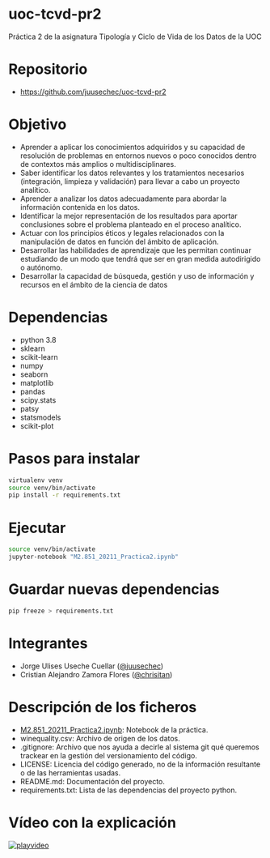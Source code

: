 # uoc-tcvd-pr2
Práctica 2 de la asignatura Tipología y Ciclo de Vida de los Datos de la UOC

# Repositorio
- https://github.com/juusechec/uoc-tcvd-pr2

# Objetivo
- Aprender a aplicar los conocimientos adquiridos y su capacidad de resolución de
problemas en entornos nuevos o poco conocidos dentro de contextos más amplios o
multidisciplinares.
- Saber identificar los datos relevantes y los tratamientos necesarios (integración,
limpieza y validación) para llevar a cabo un proyecto analítico.
- Aprender a analizar los datos adecuadamente para abordar la información contenida en
los datos.
- Identificar la mejor representación de los resultados para aportar conclusiones sobre el
problema planteado en el proceso analítico.
- Actuar con los principios éticos y legales relacionados con la manipulación de datos en
función del ámbito de aplicación.
- Desarrollar las habilidades de aprendizaje que les permitan continuar estudiando de un
modo que tendrá que ser en gran medida autodirigido o autónomo.
- Desarrollar la capacidad de búsqueda, gestión y uso de información y recursos en el
ámbito de la ciencia de datos

# Dependencias
- python 3.8
- sklearn
- scikit-learn
- numpy
- seaborn
- matplotlib
- pandas
- scipy.stats
- patsy
- statsmodels
- scikit-plot

# Pasos para instalar
```sh
virtualenv venv
source venv/bin/activate
pip install -r requirements.txt
```

# Ejecutar
```sh
source venv/bin/activate
jupyter-notebook "M2.851_20211_Practica2.ipynb"
```

# Guardar nuevas dependencias
```sh
pip freeze > requirements.txt
```

# Integrantes
- Jorge Ulises Useche Cuellar ([@juusechec](https://github.com/juusechec))
- Cristian Alejandro Zamora Flores ([@chrisitan](https://github.com/chrisitan))

# Descripción de los ficheros
- [M2.851_20211_Practica2.ipynb](./M2.851_20211_Practica2.ipynb): Notebook de la práctica.
- winequality.csv: Archivo de origen de los datos.
- .gitignore: Archivo que nos ayuda a decirle al sistema git qué queremos trackear en la gestión del versionamiento del código.
- LICENSE: Licencia del código generado, no de la información resultante o de las herramientas usadas.
- README.md: Documentación del proyecto.
- requirements.txt: Lista de las dependencias del proyecto python.

# Vídeo con la explicación
[![playvideo](https://user-images.githubusercontent.com/42657278/147869839-3896d204-8724-473d-b80c-26b41e0429fc.png)](https://drive.google.com/file/d/1bMuUvG7gFw1s-fqEA438U4YMWdsK6Lc0/view?usp=sharing)
